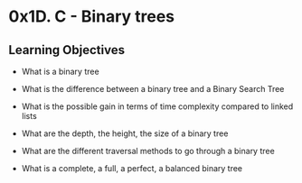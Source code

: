 # 0x1D. C - Binary trees
## Learning Objectives

- What is a binary tree
* What is the difference between a binary tree and a Binary Search Tree
+ What is the possible gain in terms of time complexity compared to linked lists
- What are the depth, the height, the size of a binary tree
* What are the different traversal methods to go through a binary tree
+ What is a complete, a full, a perfect, a balanced binary tree
